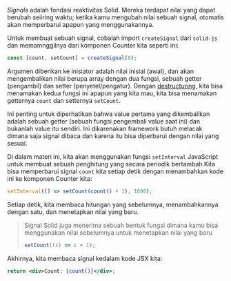 _Signals_ adalah fondasi reaktivitas Solid. Mereka terdapat nilai yang dapat berubah seiiring waktu; ketika kamu mengubah nilai sebuah signal, otomatis akan memperbarui apapun yang menggunakannya.

Untuk membuat sebuah signal, cobalah import `createSignal` dari `solid-js` dan memamnggilnya dari komponen Counter kita seperti ini:

```jsx
const [count, setCount] = createSignal(0);
```

Argumen diberikan ke inisiator adalah nilai inisial (awal), dan akan mengembalikan nilai berupa array dengan dua fungsi, sebuah getter (pengambil) dan setter (penyetel/pengatur). Dengan [destructuring](https://developer.mozilla.org/en-US/docs/Web/JavaScript/Reference/Operators/Destructuring_assignment), kita bisa menamakan kedua fungsi ini apapun yang kita mau, kita bisa menamakan getternya `count` dan setternya `setCount`.

Ini penting untuk diperhatikan bahwa value pertama yang dikembalikan adalah sebuah getter (sebuah fungsi pengembali value saat ini) dan bukanlah value itu sendiri. Ini dikarenakan framework butuh melacak dimana saja signal dibaca dan karena itu bisa diperbarui dengan nilai yang sesuai.

Di dalam materi ini, kita akan menggunakan fungsi `setInterval` JavaScript untuk membuat sebuah penghitung yang secara periodik bertambah.Kita bisa memperbarui signal `count` kita setiap detik dengan menambahkan kode ini ke komponen Counter kita:

```jsx
setInterval(() => setCount(count() + 1), 1000);
```

Setiap detik, kita membaca hitungan yang sebelumnya, menambahkannya dengan satu, dan menetapkan nilai yang baru.

> Signal Solid juga menerima sebuah bentuk fungsi dimana kamu bisa menggunakan nilai sebelumnya untuk menetapkan nilai yang baru
>
> ```jsx
> setCount((c) => c + 1);
> ```

Akhirnya, kita membaca signal kedalam kode JSX kita:

```jsx
return <div>Count: {count()}</div>;
```
